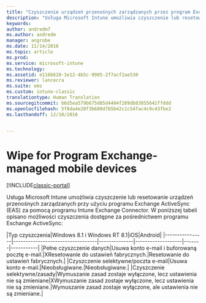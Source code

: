```yaml
---
title: "Czyszczenie urządzeń przenośnych zarządzanych przez program Exchange | Microsoft Docs"
description: "Usługa Microsoft Intune umożliwia czyszczenie lub resetowanie urządzeń przenośnych zarządzanych przy użyciu programu Exchange ActiveSync (EAS) za pomocą programu Intune Exchange Connector."
keywords: 
author: andredm7
ms.author: andredm
manager: angrobe
ms.date: 11/14/2016
ms.topic: article
ms.prod: 
ms.service: microsoft-intune
ms.technology: 
ms.assetid: e116b620-1e12-4b5c-9905-2f7acf2ae530
ms.reviewer: lancecra
ms.suite: ems
ms.custom: intune-classic
translationtype: Human Translation
ms.sourcegitcommit: b6d5ea579b675d85d4404f289db83055642ffddd
ms.openlocfilehash: 5f8da4e28f3b680d7b5b42c1c54fac4c9c43fbe2
ms.lasthandoff: 12/10/2016


---
```



# <a name="wipe-for-exchange-managed-mobile-devices"></a>Wipe for Program Exchange-managed mobile devices

[!INCLUDE[classic-portal](../includes/classic-portal.md)]

Usługa Microsoft Intune umożliwia czyszczenie lub resetowanie urządzeń przenośnych zarządzanych przy użyciu programu Exchange ActiveSync (EAS) za pomocą programu Intune Exchange Connector. W poniższej tabeli opisano możliwości czyszczenia dostępne za pośrednictwem programu Exchange ActiveSync:

|Typ czyszczenia|Windows 8.1 i Windows RT 8.1|iOS|Android|
|----------------|----------------------------------|--------------|-------------------|-------|-----------|
|Pełne czyszczenie danych|Usuwa konto e-mail i buforowaną pocztę e-mail.|XResetowanie do ustawień fabrycznych.|Resetowanie do ustawień fabrycznych.|
|Czyszczenie selektywne/poczta e-mail|Usuwa konto e-mail.|Nieobsługiwane.|Nieobsługiwane.|
|Czyszczenie selektywne/zasady|Wymuszanie zasad zostaje wyłączone, lecz ustawienia nie są zmieniane|XWymuszanie zasad zostaje wyłączone, lecz ustawienia nie są zmieniane.|Wymuszanie zasad zostaje wyłączone, ale ustawienia nie są zmieniane.|


